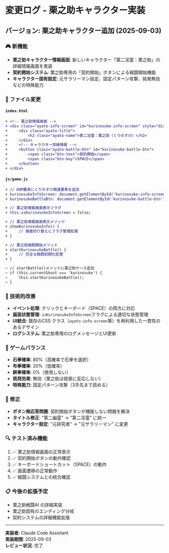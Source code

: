 # 変更ログ - 栗之助キャラクター実装

## バージョン: 栗之助キャラクター追加 (2025-09-03)

### 🎮 新機能
- **栗之助キャラクター情報画面**: 新しいキャラクター「第二淫霊：栗之助」の詳細情報画面を実装
- **契約開始システム**: 栗之助専用の「契約開始」ボタンによる戦闘開始機能
- **キャラクター固有設定**: 元サラリーマン設定、固定パターン攻撃、挑発無効などの特殊能力

### 📝 ファイル変更

#### `index.html`
```diff
+ <!-- 栗之助情報画面 -->
+ <div class="ayato-info-screen" id="kurinosuke-info-screen" style="display: none;">
+     <div class="ayato-title">
+         <h2 class="ayato-name">第二淫霊：栗之助（くりのすけ）</h2>
+     </div>
+     <!-- キャラクター詳細情報 -->
+     <button class="ayato-battle-btn" id="kurinosuke-battle-btn">
+         <span class="btn-text">契約開始</span>
+         <span class="btn-key">SPACE</span>
+     </button>
+ </div>
```

#### `js/game.js`
```diff
+ // DOM要素にくりのすけ関連要素を追加
+ kurinosukeInfoScreen: document.getElementById('kurinosuke-info-screen'),
+ kurinosukeBattleBtn: document.getElementById('kurinosuke-battle-btn'),

+ // 栗之助情報画面表示フラグ
+ this.isKurinosukeInfoScreen = false;

+ // 栗之助情報画面表示メソッド
+ showKurinosukeInfo() {
+     // 画面切り替えとフラグ管理処理
+ }

+ // 栗之助戦闘開始メソッド  
+ startKurinosukeBattle() {
+     // 完全な戦闘初期化処理
+ }

~ // startBattle()メソッドに栗之助ケース追加
~ if (this.currentGhost === 'kurinosuke') {
~     this.startKurinosukeBattle();
~ }
```

### 🔧 技術的改善
- **イベント処理**: クリックとキーボード（SPACE）の両方に対応
- **画面状態管理**: `isKurinosukeInfoScreen`フラグによる適切な状態管理
- **UI統合**: 既存のCSS クラス（`ayato-info-screen`等）を再利用した一貫性のあるデザイン
- **ログシステム**: 栗之助専用のログメッセージとUI更新

### 🎯 ゲームバランス
- **石拳確率**: 80%（高確率で石拳を選択）
- **布拳確率**: 20%（低確率）  
- **鋏拳確率**: 0%（使用しない）
- **挑発効果**: 無効（栗之助は挑発に反応しない）
- **特殊能力**: 固定パターン攻撃（3手先まで読める）

### 🐛 修正
- **ボタン無応答問題**: 契約開始ボタンが機能しない問題を解決
- **タイトル修正**: "第二幽霊" → "第二淫霊" に統一
- **キャラクター設定**: "元研究者" → "元サラリーマン" に変更

### 🔍 テスト済み機能
1. ✅ 栗之助情報画面の正常表示
2. ✅ 契約開始ボタンの動作確認
3. ✅ キーボードショートカット（SPACE）の動作
4. ✅ 画面遷移の正常動作
5. ✅ 戦闘システムとの統合確認

### 📋 今後の拡張予定
- 栗之助戦闘AI の詳細実装
- 栗之助固有のエンディング分岐
- 契約システムの詳細機能拡張

---
**実装者**: Claude Code Assistant  
**実装期間**: 2025-09-03  
**レビュー状況**: 完了